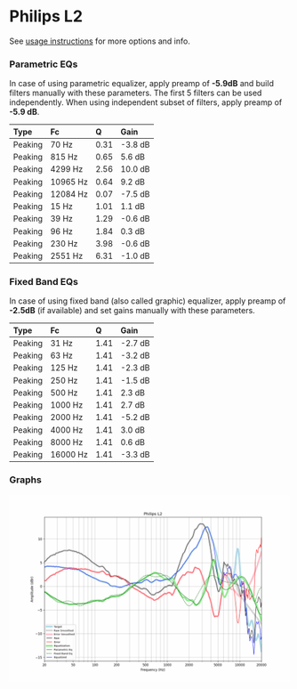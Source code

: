 # Philips L2
See [usage instructions](https://github.com/jaakkopasanen/AutoEq#usage) for more options and info.

### Parametric EQs
In case of using parametric equalizer, apply preamp of **-5.9dB** and build filters manually
with these parameters. The first 5 filters can be used independently.
When using independent subset of filters, apply preamp of **-5.9 dB**.

| Type    | Fc       |    Q | Gain    |
|:--------|:---------|:-----|:--------|
| Peaking | 70 Hz    | 0.31 | -3.8 dB |
| Peaking | 815 Hz   | 0.65 | 5.6 dB  |
| Peaking | 4299 Hz  | 2.56 | 10.0 dB |
| Peaking | 10965 Hz | 0.64 | 9.2 dB  |
| Peaking | 12084 Hz | 0.07 | -7.5 dB |
| Peaking | 15 Hz    | 1.01 | 1.1 dB  |
| Peaking | 39 Hz    | 1.29 | -0.6 dB |
| Peaking | 96 Hz    | 1.84 | 0.3 dB  |
| Peaking | 230 Hz   | 3.98 | -0.6 dB |
| Peaking | 2551 Hz  | 6.31 | -1.0 dB |

### Fixed Band EQs
In case of using fixed band (also called graphic) equalizer, apply preamp of **-2.5dB**
(if available) and set gains manually with these parameters.

| Type    | Fc       |    Q | Gain    |
|:--------|:---------|:-----|:--------|
| Peaking | 31 Hz    | 1.41 | -2.7 dB |
| Peaking | 63 Hz    | 1.41 | -3.2 dB |
| Peaking | 125 Hz   | 1.41 | -2.3 dB |
| Peaking | 250 Hz   | 1.41 | -1.5 dB |
| Peaking | 500 Hz   | 1.41 | 2.3 dB  |
| Peaking | 1000 Hz  | 1.41 | 2.7 dB  |
| Peaking | 2000 Hz  | 1.41 | -5.2 dB |
| Peaking | 4000 Hz  | 1.41 | 3.0 dB  |
| Peaking | 8000 Hz  | 1.41 | 0.6 dB  |
| Peaking | 16000 Hz | 1.41 | -3.3 dB |

### Graphs
![](./Philips%20L2.png)